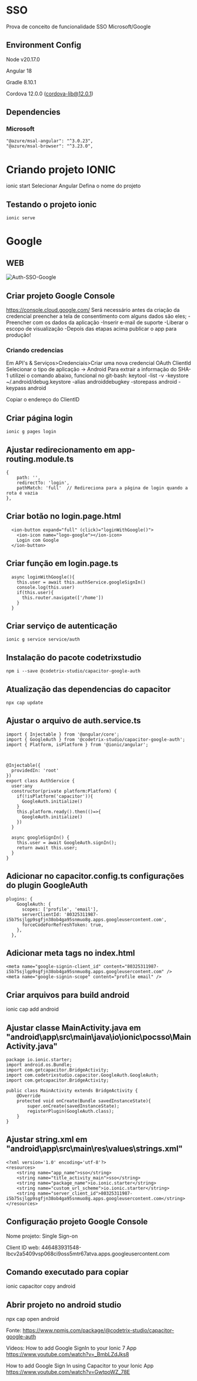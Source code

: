 # SSO
Prova de conceito de funcionalidade SSO Microsoft/Google

## Environment Config
Node v20.17.0

Angular 18

Gradle 8.10.1

Cordova 12.0.0 (cordova-lib@12.0.1)

## Dependencies

### Microsoft
```
"@azure/msal-angular": "^3.0.23",
"@azure/msal-browser": "^3.23.0",
```

# Criando projeto IONIC

ionic start 
Selecionar Angular
Defina o nome do projeto

## Testando o projeto ionic
```
ionic serve 
```

# Google

## WEB

![Auth-SSO-Google](https://github.com/user-attachments/assets/4830b471-d232-458d-9f2f-75152e37fc17)



## Criar projeto Google Console
https://console.cloud.google.com/
Será necessário antes da criação da credencial preencher a tela de consentimento com alguns dados são eles;
-Preencher com os dados da aplicação
-Inserir e-mail de suporte
-Liberar o escopo de visualização
-Depois das etapas acima publicar o app para produção!

### Criando credencias
Em API's & Serviços>Credenciais>Criar uma nova credencial OAuth ClientId
Selecionar o tipo de aplicação -> Android
Para extrair a informação do SHA-1 utilizei o comando abaixo, funcional no git-bash:
keytool -list -v -keystore ~/.android/debug.keystore -alias androiddebugkey -storepass android -keypass android

Copiar o endereço do ClientID


## Criar página login

```
ionic g pages login
```

## Ajustar redirecionamento em app-routing.module.ts
```
{
	path: '',
	redirectTo: 'login',
	pathMatch: 'full'  // Redireciona para a página de login quando a rota é vazia
},
```

## Criar botão no login.page.html

```
  <ion-button expand="full" (click)="loginWithGoogle()">
	<ion-icon name="logo-google"></ion-icon>
	Login com Google
  </ion-button>
```

## Criar função em login.page.ts
```
  async loginWithGoogle(){
    this.user = await this.authService.googleSignIn()
    console.log(this.user)
    if(this.user){
      this.router.navigate(['/home'])
    }
  }
```  
## Criar serviço de autenticação
```
ionic g service service/auth
 ``` 

## Instalação do pacote codetrixstudio
```
npm i --save @codetrix-studio/capacitor-google-auth
```
## Atualização das dependencias do capacitor
```
npx cap update
```


## Ajustar o arquivo de auth.service.ts

```
import { Injectable } from '@angular/core';
import { GoogleAuth } from '@codetrix-studio/capacitor-google-auth';
import { Platform, isPlatform } from '@ionic/angular';



@Injectable({
  providedIn: 'root'
})
export class AuthService {
  user:any
  constructor(private platform:Platform) { 
    if(!isPlatform('capacitor')){
      GoogleAuth.initialize()
    }
    this.platform.ready().then(()=>{
      GoogleAuth.initialize()
    })
  }

  async googleSignIn() {
    this.user = await GoogleAuth.signIn();
    return await this.user;
  }
}
```

## Adicionar no capacitor.config.ts configurações do plugin GoogleAuth

```
plugins: {
    GoogleAuth: {
      scopes: ['profile', 'email'],
      serverClientId: '80325311987-i5b75sjlgp9sgfjn38ob4ga95snmuo8g.apps.googleusercontent.com',
      forceCodeForRefreshToken: true,
    },
  },
```

## Adicionar meta tags no index.html

```
<meta name="google-signin-client_id" content="80325311987-i5b75sjlgp9sgfjn38ob4ga95snmuo8g.apps.googleusercontent.com" />
<meta name="google-signin-scope" content="profile email" />
```

## Criar arquivos para build android
ionic cap add android

## Ajustar classe MainActivity.java em "android\app\src\main\java\io\ionic\pocsso\MainActivity.java"
```
package io.ionic.starter;
import android.os.Bundle;
import com.getcapacitor.BridgeActivity;
import com.codetrixstudio.capacitor.GoogleAuth.GoogleAuth;
import com.getcapacitor.BridgeActivity;

public class MainActivity extends BridgeActivity {
    @Override
    protected void onCreate(Bundle savedInstanceState){
        super.onCreate(savedInstanceState);
        registerPlugin(GoogleAuth.class);
    }
}
```

## Ajustar string.xml em "android\app\src\main\res\values\strings.xml"
```
<?xml version='1.0' encoding='utf-8'?>
<resources>
    <string name="app_name">sso</string>
    <string name="title_activity_main">sso</string>
    <string name="package_name">io.ionic.starter</string>
    <string name="custom_url_scheme">io.ionic.starter</string>
    <string name="server_client_id">80325311987-i5b75sjlgp9sgfjn38ob4ga95snmuo8g.apps.googleusercontent.com</string>
</resources>
```
## Configuração projeto Google Console

Nome projeto: Single Sign-on

Client ID web: 446483931548-lbcv2a5409vsp068ci9oss5mtr67atva.apps.googleusercontent.com


## Comando executado para copiar
ionic capacitor copy android

## Abrir projeto no android studio
npx cap open android

Fonte: https://www.npmjs.com/package/@codetrix-studio/capacitor-google-auth


Vídeos: 
How to add Google SignIn to your Ionic 7 App
https://www.youtube.com/watch?v=_BmbLZdJks8


How to add Google Sign In using Capacitor to your Ionic App
https://www.youtube.com/watch?v=GwtpoWZ_78E

